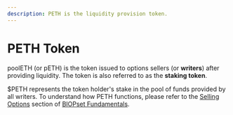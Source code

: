 ```yaml
---
description: PETH is the liquidity provision token.
---
```


# PETH Token

poolETH \(or pETH\) is the token issued to options sellers \(or **writers**\) after providing liquidity. The token is also referred to as the **staking token**.

$PETH represents the token holder's stake in the pool of funds provided by all writers. To understand how PETH functions, please refer to the [Selling Options](https://app.gitbook.com/@munair/s/biopset/theory/fundamentals/selling-options) section of [BIOPset Fundamentals](https://docs.biopset.com/theory/fundamentals).

